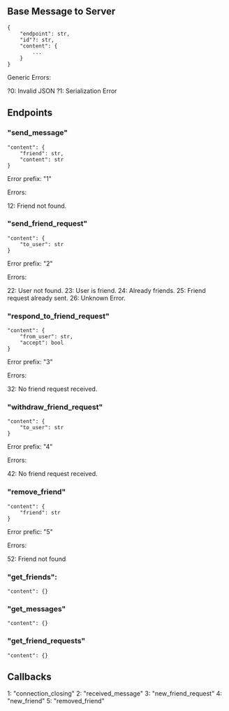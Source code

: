 
## Base Message to Server

    {
        "endpoint": str,
        "id"?: str,
        "content": {
            ...
        }
    }

Generic Errors:

?0: Invalid JSON
?1: Serialization Error

## Endpoints

### "send_message"

    "content": {
        "friend": str,
        "content": str
    }
    
Error prefix: "1"

Errors:

12: Friend not found.

### "send_friend_request"

    "content": {
        "to_user": str
    }

Error prefix: "2"

Errors:

22: User not found.
23: User is friend.
24: Already friends.
25: Friend request already sent.
26: Unknown Error.

### "respond_to_friend_request"

    "content": {
        "from_user": str,
        "accept": bool
    }

Error prefix: "3"

Errors:

32: No friend request received.

### "withdraw_friend_request"

    "content": {
        "to_user": str
    }

Error prefix: "4"

Errors:

42: No friend request received.

### "remove_friend"

    "content": {
        "friend": str
    }

Error prefic: "5"

Errors:

52: Friend not found

### "get_friends":

    "content": {}

### "get_messages"

    "content": {}

### "get_friend_requests"

    "content": {}


## Callbacks

1: "connection_closing"
2: "received_message"
3: "new_friend_request"
4: "new_friend"
5: "removed_friend"
